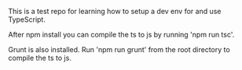 This is a test repo for learning how to setup a dev env for and use TypeScript.

After npm install you can compile the ts to js by running 'npm run tsc'.

Grunt is also installed. Run 'npm run grunt' from the root directory to compile the ts to js.